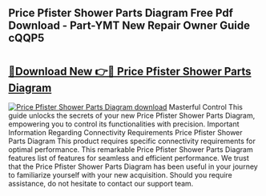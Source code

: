 ## Price Pfister Shower Parts Diagram Free Pdf Download - Part-YMT New Repair Owner Guide cQQP5

# <h2><a href="http://dfkyop0.blite.top/?on=Price+Pfister+Shower+Parts+Diagram">🔗Download New 👉🔴 Price Pfister Shower Parts Diagram</a></h2>

[![Price Pfister Shower Parts Diagram download](https://i.imgur.com/lujVjoI.png)](http://dfkyop0.blite.top/?on=Price+Pfister+Shower+Parts+Diagram)
Masterful Control This guide unlocks the secrets of your new Price Pfister Shower Parts Diagram, empowering you to control its functionalities with precision. Important Information Regarding Connectivity Requirements Price Pfister Shower Parts Diagram This product requires specific connectivity requirements for optimal performance. This remarkable Price Pfister Shower Parts Diagram features list of features for seamless and efficient performance. We trust that the Price Pfister Shower Parts Diagram has been useful in your journey to familiarize yourself with your new acquisition. Should you require assistance, do not hesitate to contact our support team.
